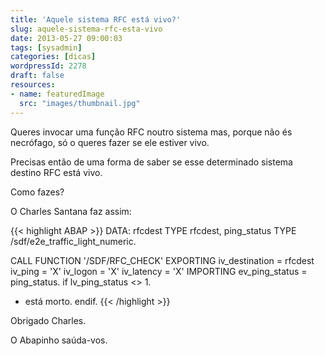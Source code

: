 ```yaml
---
title: 'Aquele sistema RFC está vivo?'
slug: aquele-sistema-rfc-esta-vivo
date: 2013-05-27 09:00:03
tags: [sysadmin]
categories: [dicas]
wordpressId: 2278
draft: false
resources:
- name: featuredImage
  src: "images/thumbnail.jpg"
---
```

Queres invocar uma função RFC noutro sistema mas, porque não és necrófago, só o queres fazer se ele estiver vivo.

Precisas então de uma forma de saber se esse determinado sistema destino RFC está vivo.

Como fazes?

O Charles Santana faz assim:


{{< highlight ABAP >}}
DATA: rfcdest         TYPE rfcdest,
            ping_status TYPE /sdf/e2e_traffic_light_numeric.

CALL FUNCTION '/SDF/RFC_CHECK'
  EXPORTING
    iv_destination = rfcdest
    iv_ping        = 'X'
    iv_logon       = 'X'
    iv_latency     = 'X'
  IMPORTING
    ev_ping_status = ping_status.
if lv_ping_status <> 1.
* está morto.
endif.
{{< /highlight >}}

Obrigado Charles.

O Abapinho saúda-vos.
